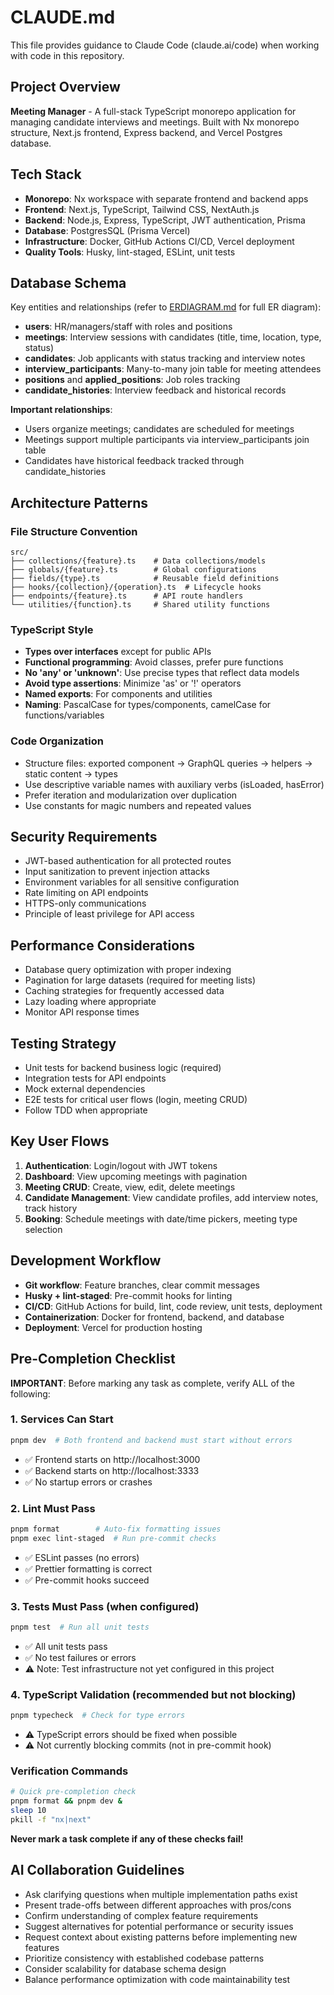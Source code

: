 # CLAUDE.md

This file provides guidance to Claude Code (claude.ai/code) when working with code in this repository.

## Project Overview

**Meeting Manager** - A full-stack TypeScript monorepo application for managing candidate interviews and meetings. Built with Nx monorepo structure, Next.js frontend, Express backend, and Vercel Postgres database.

## Tech Stack

- **Monorepo**: Nx workspace with separate frontend and backend apps
- **Frontend**: Next.js, TypeScript, Tailwind CSS, NextAuth.js
- **Backend**: Node.js, Express, TypeScript, JWT authentication, Prisma
- **Database**: PostgresSQL (Prisma Vercel)
- **Infrastructure**: Docker, GitHub Actions CI/CD, Vercel deployment
- **Quality Tools**: Husky, lint-staged, ESLint, unit tests

## Database Schema

Key entities and relationships (refer to [ERDIAGRAM.md](docs/ERDIAGRAM.md) for full ER diagram):

- **users**: HR/managers/staff with roles and positions
- **meetings**: Interview sessions with candidates (title, time, location, type, status)
- **candidates**: Job applicants with status tracking and interview notes
- **interview_participants**: Many-to-many join table for meeting attendees
- **positions** and **applied_positions**: Job roles tracking
- **candidate_histories**: Interview feedback and historical records

**Important relationships**:

- Users organize meetings; candidates are scheduled for meetings
- Meetings support multiple participants via interview_participants join table
- Candidates have historical feedback tracked through candidate_histories

## Architecture Patterns

### File Structure Convention

```
src/
├── collections/{feature}.ts    # Data collections/models
├── globals/{feature}.ts        # Global configurations
├── fields/{type}.ts            # Reusable field definitions
├── hooks/{collection}/{operation}.ts  # Lifecycle hooks
├── endpoints/{feature}.ts      # API route handlers
└── utilities/{function}.ts     # Shared utility functions
```

### TypeScript Style

- **Types over interfaces** except for public APIs
- **Functional programming**: Avoid classes, prefer pure functions
- **No 'any' or 'unknown'**: Use precise types that reflect data models
- **Avoid type assertions**: Minimize 'as' or '!' operators
- **Named exports**: For components and utilities
- **Naming**: PascalCase for types/components, camelCase for functions/variables

### Code Organization

- Structure files: exported component → GraphQL queries → helpers → static content → types
- Use descriptive variable names with auxiliary verbs (isLoaded, hasError)
- Prefer iteration and modularization over duplication
- Use constants for magic numbers and repeated values

## Security Requirements

- JWT-based authentication for all protected routes
- Input sanitization to prevent injection attacks
- Environment variables for all sensitive configuration
- Rate limiting on API endpoints
- HTTPS-only communications
- Principle of least privilege for API access

## Performance Considerations

- Database query optimization with proper indexing
- Pagination for large datasets (required for meeting lists)
- Caching strategies for frequently accessed data
- Lazy loading where appropriate
- Monitor API response times

## Testing Strategy

- Unit tests for backend business logic (required)
- Integration tests for API endpoints
- Mock external dependencies
- E2E tests for critical user flows (login, meeting CRUD)
- Follow TDD when appropriate

## Key User Flows

1. **Authentication**: Login/logout with JWT tokens
2. **Dashboard**: View upcoming meetings with pagination
3. **Meeting CRUD**: Create, view, edit, delete meetings
4. **Candidate Management**: View candidate profiles, add interview notes, track history
5. **Booking**: Schedule meetings with date/time pickers, meeting type selection

## Development Workflow

- **Git workflow**: Feature branches, clear commit messages
- **Husky + lint-staged**: Pre-commit hooks for linting
- **CI/CD**: GitHub Actions for build, lint, code review, unit tests, deployment
- **Containerization**: Docker for frontend, backend, and database
- **Deployment**: Vercel for production hosting

## Pre-Completion Checklist

**IMPORTANT**: Before marking any task as complete, verify ALL of the following:

### 1. Services Can Start

```bash
pnpm dev  # Both frontend and backend must start without errors
```

- ✅ Frontend starts on http://localhost:3000
- ✅ Backend starts on http://localhost:3333
- ✅ No startup errors or crashes

### 2. Lint Must Pass

```bash
pnpm format        # Auto-fix formatting issues
pnpm exec lint-staged  # Run pre-commit checks
```

- ✅ ESLint passes (no errors)
- ✅ Prettier formatting is correct
- ✅ Pre-commit hooks succeed

### 3. Tests Must Pass (when configured)

```bash
pnpm test  # Run all unit tests
```

- ✅ All unit tests pass
- ✅ No test failures or errors
- ⚠️ Note: Test infrastructure not yet configured in this project

### 4. TypeScript Validation (recommended but not blocking)

```bash
pnpm typecheck  # Check for type errors
```

- ⚠️ TypeScript errors should be fixed when possible
- ⚠️ Not currently blocking commits (not in pre-commit hook)

### Verification Commands

```bash
# Quick pre-completion check
pnpm format && pnpm dev &
sleep 10
pkill -f "nx|next"
```

**Never mark a task complete if any of these checks fail!**

## AI Collaboration Guidelines

- Ask clarifying questions when multiple implementation paths exist
- Present trade-offs between different approaches with pros/cons
- Confirm understanding of complex feature requirements
- Suggest alternatives for potential performance or security issues
- Request context about existing patterns before implementing new features
- Prioritize consistency with established codebase patterns
- Consider scalability for database schema design
- Balance performance optimization with code maintainability
  test
